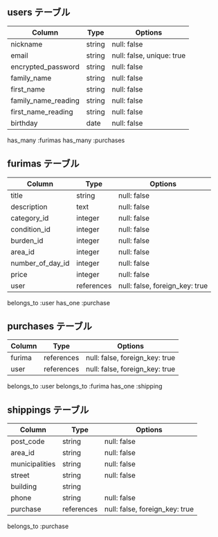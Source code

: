 ## users テーブル

| Column              | Type          | Options                        |
|---------------------|---------------|--------------------------------|
| nickname            | string        | null: false                    |
| email               | string        | null: false, unique: true      |
| encrypted_password  | string        | null: false                    |
| family_name         | string        | null: false                    |
| first_name          | string        | null: false                    |
| family_name_reading | string        | null: false                    |
| first_name_reading  | string        | null: false                    |
| birthday            | date          | null: false                    |

has_many :furimas
has_many :purchases

## furimas テーブル

| Column              | Type          | Options                        |
|---------------------|---------------|--------------------------------|
| title               | string        | null: false                    |
| description         | text          | null: false                    |
| category_id         | integer       | null: false                    |
| condition_id        | integer       | null: false                    |
| burden_id           | integer       | null: false                    |
| area_id             | integer       | null: false                    |
| number_of_day_id    | integer       | null: false                    |
| price               | integer       | null: false                    |
| user                | references    | null: false, foreign_key: true |

belongs_to :user
has_one :purchase

## purchases テーブル

| Column              | Type          | Options                        |
|---------------------|---------------|--------------------------------|
| furima              | references    | null: false, foreign_key: true |
| user                | references    | null: false, foreign_key: true |

belongs_to :user
belongs_to :furima
has_one :shipping

## shippings テーブル

| Column              | Type          | Options                        |
|---------------------|---------------|--------------------------------|
| post_code           | string        | null: false                    |
| area_id             | string        | null: false                    |
| municipalities      | string        | null: false                    |
| street              | string        | null: false                    |
| building            | string        |                                |
| phone               | string        | null: false                    |
| purchase            | references    | null: false, foreign_key: true |

belongs_to :purchase